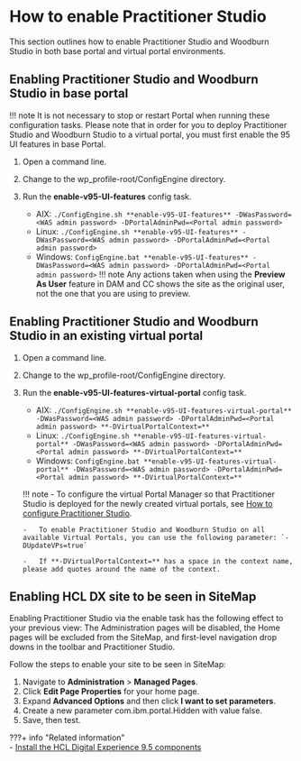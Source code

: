 # How to enable Practitioner Studio

This section outlines how to enable Practitioner Studio and Woodburn Studio in both base portal and virtual portal environments.

## Enabling Practitioner Studio and Woodburn Studio in base portal

!!! note 
    It is not necessary to stop or restart Portal when running these configuration tasks. Please note that in order for you to deploy Practitioner Studio and Woodburn Studio to a virtual portal, you must first enable the 95 UI features in base Portal.

1.  Open a command line.
2.  Change to the wp\_profile-root/ConfigEngine directory.
3.  Run the **enable-v95-UI-features** config task.

    -   AIX: `./ConfigEngine.sh **enable-v95-UI-features** -DWasPassword=<WAS admin password> -DPortalAdminPwd=<Portal admin password>`
    -   Linux: `./ConfigEngine.sh **enable-v95-UI-features** -DWasPassword=<WAS admin password> -DPortalAdminPwd=<Portal admin password>`
    -   Windows: `ConfigEngine.bat **enable-v95-UI-features** -DWasPassword=<WAS admin password> -DPortalAdminPwd=<Portal admin password>`
    !!! note 
        Any actions taken when using the **Preview As User** feature in DAM and CC shows the site as the original user, not the one that you are using to preview.


## Enabling Practitioner Studio and Woodburn Studio in an existing virtual portal

1.  Open a command line.
2.  Change to the wp\_profile-root/ConfigEngine directory.
3.  Run the **enable-v95-UI-features-virtual-portal** config task.

    -   AIX: `./ConfigEngine.sh **enable-v95-UI-features-virtual-portal** -DWasPassword=<WAS admin password> -DPortalAdminPwd=<Portal admin password> **-DVirtualPortalContext=**`
    -   Linux: `./ConfigEngine.sh **enable-v95-UI-features-virtual-portal** -DWasPassword=<WAS admin password> -DPortalAdminPwd=<Portal admin password> **-DVirtualPortalContext=**`
    -   Windows: `ConfigEngine.bat **enable-v95-UI-features-virtual-portal** -DWasPassword=<WAS admin password> -DPortalAdminPwd=<Portal admin password> **-DVirtualPortalContext=**`

    !!! note
        -   To configure the virtual Portal Manager so that Practitioner Studio is deployed for the newly created virtual portals, see [How to configure Practitioner Studio](../practitioner_studio/config_prac_studio.html).

        -   To enable Practitioner Studio and Woodburn Studio on all available Virtual Portals, you can use the following parameter: `-DUpdateVPs=true`

        -   If **-DVirtualPortalContext=** has a space in the context name, please add quotes around the name of the context.

## Enabling HCL DX site to be seen in SiteMap

Enabling Practitioner Studio via the enable task has the following effect to your previous view: The Administration pages will be disabled, the Home pages will be excluded from the SiteMap, and first-level navigation drop downs in the toolbar and Practitioner Studio.

Follow the steps to enable your site to be seen in SiteMap:

1.  Navigate to **Administration** \> **Managed Pages**.
2.  Click **Edit Page Properties** for your home page.
3.  Expand **Advanced Options** and then click **I want to set parameters**.
4.  Create a new parameter com.ibm.portal.Hidden with value false.
5.  Save, then test.


???+ info "Related information"  
    - [Install the HCL Digital Experience 9.5 components](../../../manage_content/digital_assets/installation/install_config_dam.md)

